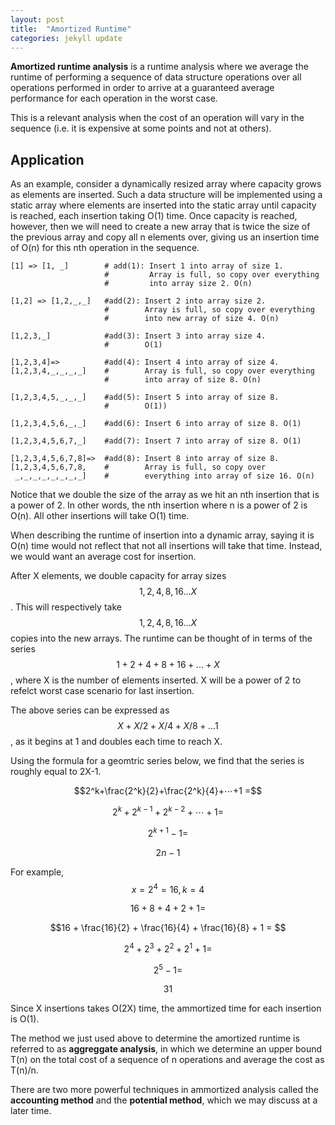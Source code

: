 ```yaml
---
layout: post
title:  "Amortized Runtime"
categories: jekyll update
---
```



**Amortized runtime analysis** is a runtime analysis where we average the runtime of performing a sequence of data structure operations over all operations performed in order to arrive at a guaranteed average performance for each operation in the worst case. 

This is a relevant analysis when the cost of an operation will vary in the sequence (i.e. it is expensive at some points and not at others).

## Application ##
As an example, consider a dynamically resized array where capacity 
grows as elements are inserted. Such a data structure will be implemented
using a static array where elements are inserted into the static array
until capacity is reached, each insertion taking O(1) time. Once capacity
is reached, however, then we will need to create a new array that is 
twice the size of the previous array and copy all n elements over, 
giving us an insertion time of O(n) for this nth operation in the sequence.


	[1] => [1, _]        # add(1): Insert 1 into array of size 1.
                         #         Array is full, so copy over everything 
                         #         into array size 2. O(n)

	[1,2] => [1,2,_,_]   #add(2): Insert 2 into array size 2. 
                         #        Array is full, so copy over everything
                         #        into new array of size 4. O(n)

	[1,2,3,_]            #add(3): Insert 3 into array size 4.
                         #        O(1) 

	[1,2,3,4]=>          #add(4): Insert 4 into array of size 4. 
	[1,2,3,4,_,_,_,_]    #        Array is full, so copy over everything
	                     #        into array of size 8. O(n)

	[1,2,3,4,5,_,_,_]    #add(5): Insert 5 into array of size 8.
	                     #        O(1))

	[1,2,3,4,5,6,_,_]    #add(6): Insert 6 into array of size 8. O(1)

	[1,2,3,4,5,6,7,_]    #add(7): Insert 7 into array of size 8. O(1)  

	[1,2,3,4,5,6,7,8]=>  #add(8): Insert 8 into array of size 8. 
	[1,2,3,4,5,6,7,8,    #        Array is full, so copy over 
	 _,_,_,_,_,_,_,_]    #        everything into array of size 16. O(n)

Notice that we double the size of the array as we hit an nth insertion that is a power of 2. 
In other words, the nth insertion where n is a power of 2 is O(n). All other
insertions will take O(1) time.


When describing the runtime of insertion into a dynamic array, saying
it is O(n) time would not reflect that not all insertions
will take that time. Instead, we would want an average cost for insertion.

After X elements, we double capacity for array sizes $$1, 2, 4, 8, 16...X$$. 
This will respectively take $$1, 2, 4, 8, 16...X$$ copies into the new arrays.
The runtime can be thought of in terms of the series
$$1 + 2 + 4 + 8 + 16 +...+X$$, where X is the number of elements inserted. X will
be a power of 2 to refelct worst case scenario for last insertion.

The above series can be expressed as $$X + X/2 + X/4 + X/8 + ... 1$$, as it 
begins at 1 and doubles each time to reach X.

Using the formula for a geomtric series below, we find that the series
is roughly equal to 2X-1.

$$2^k+\frac{2^k}{2}+\frac{2^k}{4}+⋯+1 =$$

$$2^k+2^{k−1}+2^{k−2}+⋯+1=$$

$$2^{k+1}−1 =$$

$$2n−1$$

For example, 
$$x = 2^4 = 16,  k = 4$$   

$$16+8+4+2+1 = $$

$$16 + \frac{16}{2} + \frac{16}{4} + \frac{16}{8} + 1 = $$

$$2^4 + 2^3 + 2^2 + 2^1 + 1 = $$

$$2^5 - 1 = $$

$$31 $$ 

Since X insertions takes O(2X) time, the ammortized time for each insertion is O(1).

The method we just used above to determine the amortized runtime is 
referred to as **aggreggate analysis**, in which we determine an
upper bound T(n) on the total cost of a sequence of n operations and
average the cost as T(n)/n.

There are two more powerful techniques in ammortized analysis called
the **accounting method** and the **potential method**, which we may
discuss at a later time.


